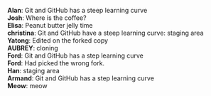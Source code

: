**Alan**: Git and GitHub has a steep learning curve  
**Josh**: Where is the coffee?   
**Elisa**: Peanut butter jelly time   
**christina**: Git and GitHub have a steep learning curve: staging area   
**Yatong**: Edited on the forked copy   
**AUBREY**: cloning   
**Ford**: Git and GitHub has a step learning curve   
**Ford**: Had picked the wrong fork.   
**Han**: staging area   
**Armand**: Git and GitHub has a step learning curve   
**Meow**: meow   
